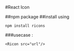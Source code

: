 #React Icon

##npm package
##install using 

`npm install ricons`


###usecase :

`<Ricon src="url"/>`